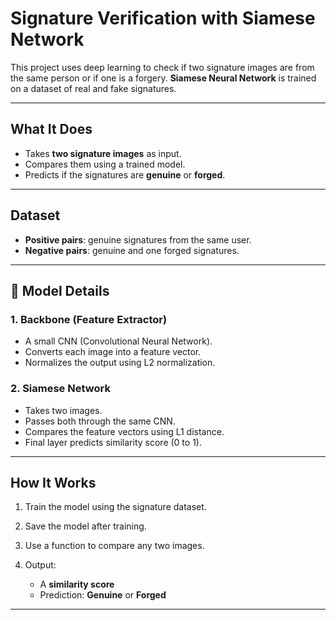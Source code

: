 # Signature Verification with Siamese Network

This project uses deep learning to check if two signature images are from the same person or if one is a forgery. **Siamese Neural Network** is trained on a dataset of real and fake signatures.

---

## What It Does

* Takes **two signature images** as input.
* Compares them using a trained model.
* Predicts if the signatures are **genuine** or **forged**.

---
## Dataset
* **Positive pairs**: genuine signatures from the same user.
* **Negative pairs**: genuine and one forged signatures.

---

## 🧠 Model Details

### 1. **Backbone (Feature Extractor)**

* A small CNN (Convolutional Neural Network).
* Converts each image into a feature vector.
* Normalizes the output using L2 normalization.

### 2. **Siamese Network**

* Takes two images.
* Passes both through the same CNN.
* Compares the feature vectors using L1 distance.
* Final layer predicts similarity score (0 to 1).

---

## How It Works

1. Train the model using the signature dataset.
2. Save the model after training.
3. Use a function to compare any two images.
4. Output:

   * A **similarity score**
   * Prediction: **Genuine** or **Forged**

---

